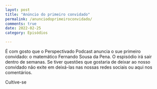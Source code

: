 ```yaml
---
layot: post
title: "Anúncio do primeiro convidado"
permalink: /anunciodoprimeiroconvidado/
comments: true
date: 2022-02-25
category: Episódios

---
```



É com gosto que o Perspectivado Podcast anuncia o sue primeiro convidado: o matemático Fernando Sousa da Pena.
O espisódio irá sair dentro de semanas.
Se tiver questões que gostaria de deixar ao nosso convidado não exite em deixá-las nas nossas redes sociais ou aqui nos comentários.

Cultive-se



